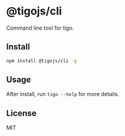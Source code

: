 # @tigojs/cli

Command line tool for tigo.

## Install

```bash
npm install @tigojs/cli -g
```

## Usage

After install, run `tigo --help` for more details.

## License

MIT
